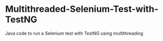# Multithreaded-Selenium-Test-with-TestNG
Java code to run a Selenium test with TestNG using multithreading
